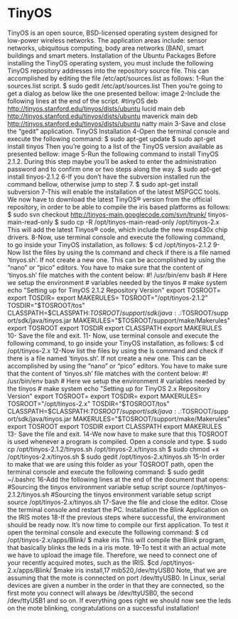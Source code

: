 # TinyOS
TinyOS is an open source, BSD-licensed operating system designed for low-power wireless networks. The application areas include: sensor networks, ubiquitous computing, body area networks (BAN), smart buildings and smart meters.     Installation of the Ubuntu Packages  Before installing the TinyOS operating system, you must include the following TinyOS repository addresses into the repository source file. This can accomplished by editing the file /etc/apt/sources.list as follows:  1-Run the  sources.list script.  $ sudo gedit /etc/apt/sources.list  Then you’re going to get a dialog as below like the one presented bellow:  image  2-Include the following lines at the end of  the script.  #tinyOS  deb http://tinyos.stanford.edu/tinyos/dists/ubuntu lucid main  deb http://tinyos.stanford.edu/tinyos/dists/ubuntu maverick main  deb http://tinyos.stanford.edu/tinyos/dists/ubuntu natty main  3-Save and close the “gedit” application.     TinyOS Installation  4-Open the terminal console and execute the following command:  $ sudo apt-get update  $ sudo apt-get install tinyos  Then you’re going to a list of the TinyOS version available as presented bellow:  image     5-Run the following command to install TinyOS 2.1.2. During this step maybe you’ll be asked to enter the administration password and to confirm one or two steps along the way.  $ sudo apt-get install tinyos-2.1.2  6-If you don’t have the subversion installed run the command bellow, otherwise jump to step 7.  $ sudo apt-get install subversion     7-This will enable the installation of  the latest MSPGCC tools. We now have to download the latest TinyOS® version from the official repository, in order to be able to compile the iris based platforms as follows:  $ sudo svn checkout http://tinyos-main.googlecode.com/svn/trunk/ tinyos-main-read-only  $ sudo cp -R /opt/tinyos-main-read-only /opt/tinyos-2.x  This will add the latest Tinyos® code, which include the new msp430x chip drivers.     8-Now, use terminal console and execute the following command, to go inside your TinyOS installation, as follows:  $ cd /opt/tinyos-2.1.2  9-Now list the files by using the ls command and check if there is a file named ‘tinyos.sh’. If not create a new one. This can be accomplished  by using the “nano” or “pico” editors.  You have to make sure that the content of ‘tinyos.sh’ file matches with the content below:  #! /usr/bin/env bash  # Here we setup the environment  # variables needed by the tinyos  # make system  echo "Setting up for TinyOS 2.1.2 Repository Version"  export TOSROOT=  export TOSDIR=  export MAKERULES=  TOSROOT="/opt/tinyos-2.1.2"  TOSDIR="$TOSROOT/tos"  CLASSPATH=$CLASSPATH:$TOSROOT/support/sdk/java:.:$TOSROOT/support/sdk/java/tinyos.jar  MAKERULES="$TOSROOT/support/make/Makerules"  export TOSROOT  export TOSDIR  export CLASSPATH  export MAKERULES  10- Save the file and exit.     11- Now, use terminal console and execute the following command, to go inside your TinyOS installation, as follows:  $ cd /opt/tinyos-2.x  12-Now list the files by using the ls command and check if there is a file named ‘tinyos.sh’. If not create a new one. This can be accomplished by using the “nano” or “pico” editors.  You have to make sure that the content of ‘tinyos.sh’ file matches with the content below:  #! /usr/bin/env bash  # Here we setup the environment  # variables needed by the tinyos  # make system  echo "Setting up for TinyOS 2.x Repository Version"  export TOSROOT=  export TOSDIR=  export MAKERULES=  TOSROOT="/opt/tinyos-2.x"  TOSDIR="$TOSROOT/tos"  CLASSPATH=$CLASSPATH:$TOSROOT/support/sdk/java:.:$TOSROOT/support/sdk/java/tinyos.jar  MAKERULES="$TOSROOT/support/make/Makerules"  export TOSROOT  export TOSDIR  export CLASSPATH  export MAKERULES  13- Save the file and exit.     14-We now have to make sure that this TOSROOT is used whenever a program is compiled. Open a console and type.  $ sudo cp /opt/tinyos-2.1.2/tinyos.sh /opt/tinyos-2.x/tinyos.sh  $ sudo chmod +x /opt/tinyos-2.x/tinyos.sh  $ sudo gedit /opt/tinyos-2.x/tinyos.sh  15-In order to make that we are using this folder as your TOSROOT path, open the terminal console and execute the following command:  $ sudo gedit ~/.bashrc     16-Add the following lines at the end of the document that opens:  #Sourcing the tinyos environment variable setup script  source /opt/tinyos-2.1.2/tinyos.sh  #Sourcing the tinyos environment variable setup script  source /opt/tinyos-2.x/tinyos.sh     17-Save the file and close the editor. Close the terminal console and restart the PC.  Installation the Blink Application on the IRIS motes     18-If the previous steps where successful, the environment should be ready now. It’s now time to compile our first application. To test it open the terminal console and execute the following command:  $ cd /opt/tinyos-2.x/apps/Blink/  $ make iris  This will compile the Blink program, that basically blinks the leds in a iris mote.     19-To test it with an actual mote we have to upload the image file. Therefore, we need to connect one of your recently acquired motes, such as the IRIS.  $cd /opt/tinyos-2.x/apps/Blink/  $make iris install,17 mib520,/dev/ttyUSB0     Note, that we are assuming that the  mote is connected on port /dev/ttyUSB0. In Linux, serial devices are given a number in the order in that they are connected, so the first mote you connect will always be /dev/ttyUSB0, the second /dev/ttyUSB1 and so on.  If everything  goes right we should now see the leds on the mote blinking, congratulations on a successful installation!
